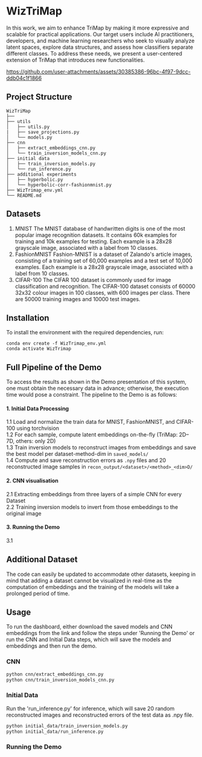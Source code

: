 # WizTriMap

In this work, we aim to enhance TriMap by making it more expressive and scalable for practical applications. Our target users include AI practitioners, developers, and machine learning researchers who seek to visually analyze latent spaces, explore data structures, and assess how classifiers separate different classes. To address these needs, we present a user-centered extension of TriMap that introduces new functionalities.

https://github.com/user-attachments/assets/30385386-96bc-4f97-9dcc-ddb04c1f1866

## Project Structure

```
WizTriMap
├──
├── utils
│   ├── utils.py
|   ├── save_projections.py
│   └── models.py
├── cnn
│   ├── extract_embeddings_cnn.py
│   └── train_inversion_models_cnn.py
├── initial data
│   ├── train_inversion_models.py
│   └── run_inference.py
├── additional experiments
│   ├── hyperbolic.py
│   └── hyperbolic-corr-fashionmnist.py
├── WizTrimap_env.yml
└── README.md
```
## Datasets
1. MNIST
    The MNIST database of handwritten digits is one of the most popular image recognition datasets. It contains 60k examples for training and 10k examples for testing. Each example is a 28x28 grayscale image, associated with a label from 10 classes.
2. FashionMNIST
    Fashion-MNIST is a dataset of Zalando's article images, consisting of a training set of 60,000 examples and a test set of 10,000 examples. Each example is a 28x28 grayscale image, associated with a label from 10 classes.
3. CIFAR-100
    The CIFAR 100 dataset is commonly used for image classification and recognition. The CIFAR-100 dataset consists of 60000 32x32 colour images in 100 classes, with 600 images per class. There are 50000 training images and 10000 test images. 

## Installation

To install the environment with the required dependencies, run:
```
conda env create -f WizTrimap_env.yml
conda activate WizTrimap
```

## Full Pipeline of the Demo

To access the results as shown in the Demo presentation of this system, one must obtain the necessary data in advance; otherwise, the execution time would pose a constraint. The pipeline to the Demo is as follows:
#### 1. Initial Data Processing
   1.1 Load and normalize the train data for MNIST, FashionMNIST, and CIFAR-100 using torchvision \
   1.2 For each sample, compute latent embeddings on-the-fly (TriMap: 2D–7D, others: only 2D) \
   1.3 Train inversion models to reconstruct images from embeddings and save the best model per dataset-method-dim in `saved_models/` \
   1.4 Compute and save reconstruction errors as `.npy` files and 20 reconstructed image samples in `recon_output/<dataset>/<method>_<dim>D/`

#### 2. CNN visualisation 
   2.1 Extracting embeddings from three layers of a simple CNN for every Dataset \
   2.2 Training inversion models to invert from those embeddings to the original image
#### 3. Running the Demo
   3.1


## Additional Dataset
The code can easily be updated to accommodate other datasets, keeping in mind that adding a dataset cannot be visualized in real-time as the computation of embeddings and the training of the models will take a prolonged period of time.

## Usage
To run the dashboard, either download the saved models and CNN embeddings from the link and follow the steps under 'Running the Demo' or run the CNN and Initial Data steps, which will save the models and embeddings and then run the demo.

### CNN
```bash
python cnn/extract_embeddings_cnn.py
python cnn/train_inversion_models_cnn.py
```
### Initial Data
Run the 'run_inference.py' for inference, which will save 20 random reconstructed images and reconstructed errors of the test data as .npy file.
```bash
python initial_data/train_inversion_models.py
python initial_data/run_inference.py
```
### Running the Demo
